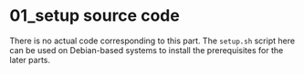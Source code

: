 # 01_setup source code

There is no actual code corresponding to this part. The `setup.sh` script here can be used on Debian-based systems to install the prerequisites for the later parts.

